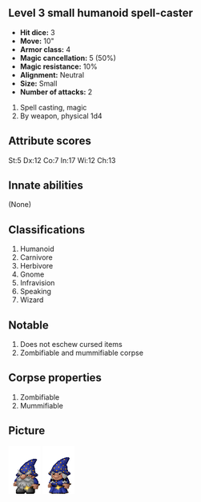 ## Level 3 small humanoid spell-caster
- **Hit dice:** 3
- **Move:** 10"
- **Armor class:** 4
- **Magic cancellation:** 5 (50%)
- **Magic resistance:** 10%
- **Alignment:** Neutral
- **Size:** Small
- **Number of attacks:** 2
1. Spell casting, magic
2. By weapon, physical 1d4
## Attribute scores
St:5 Dx:12 Co:7 In:17 Wi:12 Ch:13
## Innate abilities
(None)
## Classifications
1. Humanoid
2. Carnivore
3. Herbivore
4. Gnome
5. Infravision
6. Speaking
7. Wizard
## Notable
1. Does not eschew cursed items
2. Zombifiable and mummifiable corpse
## Corpse properties
1. Zombifiable
2. Mummifiable
## Picture
![Gnomish wizard](https://github.com/hyvanmielenpelit/GnollHackTileSet/blob/main/Monsters/gnomish_wizard/gnomish_wizard.png) ![Gnomish wizard](https://github.com/hyvanmielenpelit/GnollHackTileSet/blob/main/Monsters/gnomish_wizard/gnomish_wizard_female.png)
